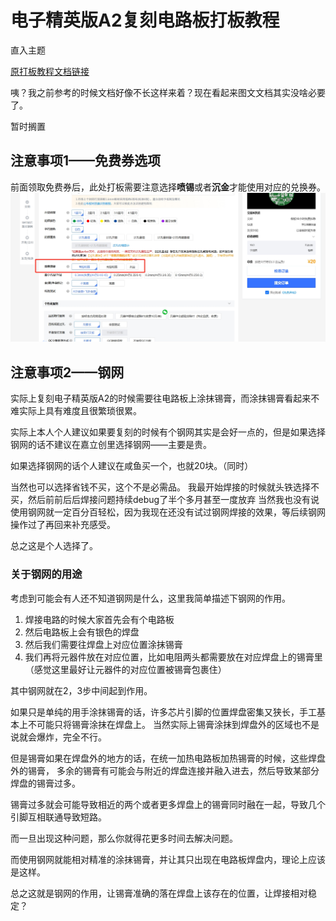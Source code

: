 # 电子精英版A2复刻电路板打板教程

直入主题

[原打板教程文档链接](https://maker-community.github.io/electronbot-doc/guide/ProductionProcess/get-board.html)

咦？我之前参考的时候文档好像不长这样来着？现在看起来图文文档其实没啥必要了。

暂时搁置

## 注意事项1——免费券选项
前面领取免费券后，此处打板需要注意选择**喷锡**或者**沉金**才能使用对应的兑换券。
![喷锡沉金选择图](./img/喷锡沉金选项.png)


## 注意事项2——钢网

实际上复刻电子精英版A2的时候需要往电路板上涂抹锡膏，而涂抹锡膏看起来不难实际上具有难度且很繁琐很累。

实际上本人个人建议如果要复刻的时候有个钢网其实是会好一点的，但是如果选择钢网的话不建议在嘉立创里选择钢网——主要是贵。

如果选择钢网的话个人建议在咸鱼买一个，也就20块。（同时）

当然也可以选择省钱不买，这个不是必需品。
我最开始焊接的时候就头铁选择不买，然后前前后后焊接问题持续debug了半个多月甚至一度放弃
当然我也没有说使用钢网就一定百分百轻松，因为我现在还没有试过钢网焊接的效果，等后续钢网操作过了再回来补充感受。

总之这是个人选择了。

### 关于钢网的用途

考虑到可能会有人还不知道钢网是什么，这里我简单描述下钢网的作用。

1. 焊接电路的时候大家首先会有个电路板
2. 然后电路板上会有银色的焊盘
3. 然后我们需要往焊盘上对应位置涂抹锡膏 
4. 我们再将元器件放在对应位置，比如电阻两头都需要放在对应焊盘上的锡膏里（感觉这里最好让元器件的对应位置被锡膏包裹住）

其中钢网就在2，3步中间起到作用。

如果只是单纯的用手涂抹锡膏的话，许多芯片引脚的位置焊盘密集又狭长，手工基本上不可能只将锡膏涂抹在焊盘上。
当然实际上锡膏涂抹到焊盘外的区域也不是说就会爆炸，完全不行。

但是锡膏如果在焊盘外的地方的话，在统一加热电路板加热锡膏的时候，这些焊盘外的锡膏，
多余的锡膏有可能会与附近的焊盘连接并融入进去，然后导致某部分焊盘的锡膏过多。

锡膏过多就会可能导致相近的两个或者更多焊盘上的锡膏同时融在一起，导致几个引脚互相联通导致短路。

而一旦出现这种问题，那么你就得花更多时间去解决问题。

而使用钢网就能相对精准的涂抹锡膏，并让其只出现在电路板焊盘内，理论上应该是这样。

总之这就是钢网的作用，让锡膏准确的落在焊盘上该存在的位置，让焊接相对稳定？